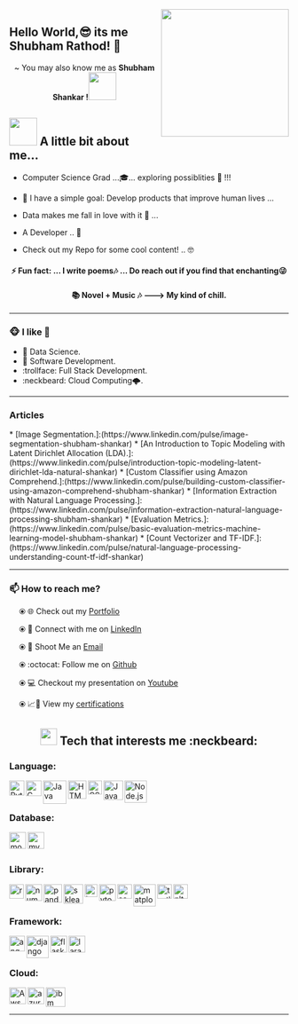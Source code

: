 <img align='right' src="https://media.giphy.com/media/M9gbBd9nbDrOTu1Mqx/giphy.gif" width="230">

## Hello World,😎 its me Shubham Rathod! 👋 
<p align='center'> ~ You may also know me as <strong>Shubham Shankar !</strong><img src="https://media.giphy.com/media/12oufCB0MyZ1Go/giphy.gif" width="50"></p>

<h2> <img src="https://media.giphy.com/media/VgCDAzcKvsR6OM0uWg/giphy.gif" width="50"> A little bit about me...  </h2>

- Computer Science Grad ...🎓... exploring possiblities 👻 !!!

- 👾 I have a simple goal: Develop products that improve human lives ...

- Data makes me fall in love with it 🖤  ...

- A Developer .. 🤠

- Check out my Repo for some cool content! .. 🤓

<h4 align = "center" > ⚡ Fun fact: ... I write poems🎶 ... Do reach out if you find that enchanting😜 </h3>
<h4 align = "center"> 📚 Novel + Music 🎶 ---> My kind of chill. </h3>

---


<h3>🐵 I like 🦦 </h3>

* 🐒 Data Science.
* 🐸 Software Development.
* :trollface: Full Stack Development.
* :neckbeard: Cloud Computing🌩.

---

<h3> Articles </h3>
* [Image Segmentation.]:(https://www.linkedin.com/pulse/image-segmentation-shubham-shankar)
* [An Introduction to Topic Modeling with Latent Dirichlet Allocation (LDA).]:(https://www.linkedin.com/pulse/introduction-topic-modeling-latent-dirichlet-lda-natural-shankar)
* [Custom Classifier using Amazon Comprehend.]:(https://www.linkedin.com/pulse/building-custom-classifier-using-amazon-comprehend-shubham-shankar)
* [Information Extraction with Natural Language Processing.]:(https://www.linkedin.com/pulse/information-extraction-natural-language-processing-shubham-shankar)
* [Evaluation Metrics.]:(https://www.linkedin.com/pulse/basic-evaluation-metrics-machine-learning-model-shubham-shankar)
* [Count Vectorizer and TF-IDF.]:(https://www.linkedin.com/pulse/natural-language-processing-understanding-count-tf-idf-shankar)

---

<h3> 📫 How to reach me? </h3>

&emsp; ⦿ 🌐 Check out my [Portfolio](https://shubham-shankar.netlify.app)

&emsp; ⦿ 🤝 Connect with me on [LinkedIn](https://www.linkedin.com/in/shubhamshankar/)

&emsp; ⦿ 📩 Shoot Me an [Email](mailto:shubham.uta@gmail.com)

&emsp; ⦿ :octocat: Follow me on [Github](https://github.com/RATHOD-SHUBHAM)

&emsp; ⦿ :computer: Checkout my presentation on [Youtube](https://www.youtube.com/playlist?list=PLe-rtwou_fp0QBbFJBpZKFesEWhxbizlI)
  
&emsp; ⦿ 📈🔖 View my [certifications](https://drive.google.com/drive/folders/1OEhIJOI8GFr3ySRjrrMsq1XiBK6VyLK5?usp=sharing)
  

<h2 align="center"> <img src="https://media.giphy.com/media/fYSnHlufseco8Fh93Z/giphy.gif" width="30"> Tech that interests me :neckbeard:</h2>

<h3> Language: </h3>

[<img align="left" alt="Python" width="27px" src="https://i.pinimg.com/originals/8f/ad/12/8fad125b8f6082bdb7deb0aa593dfb49.jpg" />](https://www.python.org/)

[<img align="left" alt="C" width="28px" src="https://cdn.iconscout.com/icon/free/png-512/c-programming-569564.png" />](https://devdocs.io/c/)

[<img align="left" alt="Java" width="42px" src="https://logos-download.com/wp-content/uploads/2016/10/Java_logo_icon.png" />](https://www.php.net/docs.php)

[<img align="left" alt="HTML5" width="33px" src="https://pngimage.net/wp-content/uploads/2018/06/png-in-html-6.png" />](https://devdocs.io/html/)

[<img align="left" alt="CSS3" width="25px" src="https://ucarecdn.com/f49e8fc4-876f-49ef-934f-89812fc4125e/" />](https://devdocs.io/css/)

[<img align="left" alt="JavaScript" width="35px" src="https://coryrylan.com/assets/images/posts/types/javascript-1280x960.png" />](https://devdocs.io/javascript/)

[<img align="left" alt="Node.js" width="40px" src="https://i2.wp.com/blog.logrocket.com/wp-content/uploads/2019/10/nodejs.png?fit=1240%2C700&ssl=1" />](https://nodejs.org/en/)

<br />
<br />


<h3> Database: </h3>

[<img align="left" alt="mongo" width="30px" src="https://g.foolcdn.com/art/companylogos/square/mdb.png" />](https://www.mongodb.com)

[<img align="left" alt="mysql" width="30px" src="https://pngimg.com/uploads/mysql/mysql_PNG23.png" />](https://www.mysql.com)

<br />
<br />


<h3> Library: </h3>

[<img align="left" alt="react" width="26px" src="https://i.pinimg.com/originals/84/b1/06/84b1065e798f61aa80b8670a4b6fbb4d.png" />](https://reactjs.org)

[<img align="left" alt="numpy" width="30px" src="https://user-images.githubusercontent.com/50221806/86498201-a8bd8680-bd39-11ea-9d08-66b610a8dc01.png" />](https://numpy.org)

[<img align="left" alt="pandas" width="33px" src="https://staging.academy.numfocus.org/wp-content/uploads/2016/07/pandas-logo-300.png" />](https://pandas.pydata.org/docs/)

[<img align="left" alt="sklearn" width="35px" src="https://upload.wikimedia.org/wikipedia/commons/thumb/0/05/Scikit_learn_logo_small.svg/1200px-Scikit_learn_logo_small.svg.png" />](https://scikit-learn.org/stable/)

[<img align="left" alt="keras" width="23px" src="https://upload.wikimedia.org/wikipedia/commons/thumb/a/ae/Keras_logo.svg/1200px-Keras_logo.svg.png" />](https://keras.io)

[<img align="left" alt="pytorch" width="30px" src="https://pytorch.org/assets/images/pytorch-logo.png" />](https://pytorch.org)

[<img align="left" alt="seabron" width="26px" src="https://encrypted-tbn0.gstatic.com/images?q=tbn%3AANd9GcSsZzYW4vSHL6u-h-F9nZge4rfvScSMU6CWBA&usqp=CAU" />](https://seaborn.pydata.org)

[<img align="left" alt="matplotlib" width="40px" src="https://matplotlib.org/3.3.0/_images/sphx_glr_logos2_thumb.png" />](https://matplotlib.org)

[<img align="left" alt="turtle" width="26px" src="https://docs.python.org/3/_images/turtle-star.png" />](https://docs.python.org/3/library/turtle.html)

[<img align="left" alt="nltk" width="26px" src="https://i2.wp.com/clay-atlas.com/wp-content/uploads/2019/08/python_nltk.png?resize=592%2C644&ssl=1" />](https://www.nltk.org)

<br />
<br />


<h3> Framework: </h3>

[<img align="left" alt="angular" width="28px" src="https://encrypted-tbn0.gstatic.com/images?q=tbn%3AANd9GcQwUXD17prFtnvxtGWIzQ6wiktS2AzY0RRo6w&usqp=CAU" />](https://docs.angularjs.org/api)

[<img align="left" alt="django" width="40px" src="https://miro.medium.com/max/600/1*grQtRddJZ6pLErj2yeRYPA.png" />](https://www.djangoproject.com)

[<img align="left" alt="flask" width="30px" src="https://miro.medium.com/max/800/1*Q5EUk28Xc3iCDoMSkrd1_w.png" />](https://flask.palletsprojects.com/en/1.1.x/)

[<img align="left" alt="laravel" width="30px" src="https://ucarecdn.com/9c22d51e-c92a-4483-8f3a-d16bccd0fb50/" />](https://laravel.com)

<br />
<br />

<h3> Cloud: </h3>

[<img align="left" alt="Aws" width="30px" src="https://novadba.com/wp-content/uploads/2020/03/aws.png" />](https://aws.amazon.com)

[<img align="left" alt="azure" width="30px" src="https://integration.team/wp-content/uploads/2019/07/azure-239x300.png" />](https://azure.microsoft.com/en-us/)

[<img align="left" alt="ibm" width="35px" src="https://upload.wikimedia.org/wikipedia/commons/2/24/IBM_Cloud_logo.png" />](https://www.ibm.com/cloud)

<br />
<br />

--- 


